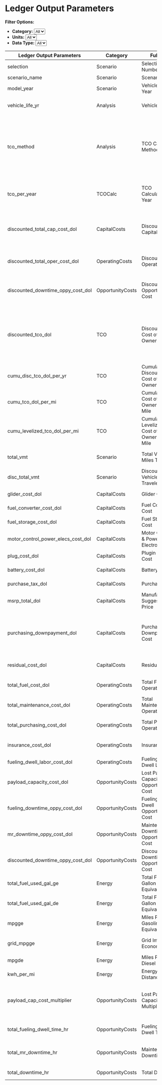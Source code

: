 # Ledger Output Parameters


**Filter Options:**
- **Category:** <select id="ledgercategoryFilter"><option value="">All</option></select>
- **Units:** <select id="ledgerUnitsFilter"><option value="">All</option></select>
- **Data Type:** <select id="ledgerdatatypeFilter"><option value="">All</option></select>
<div class="table-container">

<table id="ledgerTable">
    <thead>
        <tr>
            <th>Ledger Output Parameters</th>
            <th>Category</th>
            <th>Full Form</th>
            <th>Units</th>
            <th>Description</th>
            <th>Data Type(s)</th>
        </tr>
    </thead>
    <tbody>
        <tr>
            <td>selection</td>
            <td>Scenario</td>
            <td>Selection Number</td>
            <td></td>
            <td>Selection number of vehicle/scenario</td>
            <td>Union[int, str]</td>
        </tr>
        <tr>
            <td>scenario_name</td>
            <td>Scenario</td>
            <td>Scenario Name</td>
            <td></td>
            <td>Name of the selected scenario/vehicle</td>
            <td>str</td>
        </tr>
        <tr>
            <td>model_year</td>
            <td>Scenario</td>
            <td>Vehicle Model Year</td>
            <td></td>
            <td>Current year or Vehicle Model Year</td>
            <td>int</td>
        </tr>
        <tr>
            <td>vehicle_life_yr</td>
            <td>Analysis</td>
            <td>Vehicle Life</td>
            <td>yr</td>
            <td>Number of years to calculate TCO for - generally the expected life of the   vehicle in years</td>
            <td>int</td>
        </tr>
        <tr>
            <td>tco_method</td>
            <td>Analysis</td>
            <td>TCO Calculation Method</td>
            <td></td>
            <td>Choose TCO Calculation method between &#39;DIRECT&#39; and &#39;EFFICIENCY&#39;. &#39;DIRECT&#39;   method uses scenario.downtime_oppy_cost_dol_per_hr to estimate downtime   opportunity costs while &#39;EFFICIENCY&#39; method uses a time-based efficiency   value to implicitly include downtime opportunity costs in the   discounted_tco_dol. Defaults to &#39;DIRECT&#39; if left blank.</td>
            <td>str</td>
        </tr>
        <tr>
            <td>tco_per_year</td>
            <td>TCOCalc</td>
            <td>TCO Calculations Per Year</td>
            <td></td>
            <td>List of dictionary of TCOCalc objects for each year of calculations.   TCOCalc objects contain yearly total costs, and cost components for   CapitalCosts, OperatingCosts, and OpportunityCosts</td>
            <td>list[TCOCalc]</td>
        </tr>
        <tr>
            <td>discounted_total_cap_cost_dol</td>
            <td>CapitalCosts</td>
            <td>Discounted Total Capital Cost</td>
            <td>$</td>
            <td>Discounted Total Capital Costs - Contains MSRP and Tax or Purchasing   Downpayment. It is discounted for zero years, effectively not discounted due   to the cost occuring during the start of lifecycle.</td>
            <td>float</td>
        </tr>
        <tr>
            <td>discounted_total_oper_cost_dol</td>
            <td>OperatingCosts</td>
            <td>Discounted Total Operating Costs</td>
            <td>$</td>
            <td>Discounted Total Operating Costs in dollars - Sum of discounted values of   fuel expense, maintenance, insurance, purchasing, and fueling dwell labor</td>
            <td>float</td>
        </tr>
        <tr>
            <td>discounted_downtime_oppy_cost_dol</td>
            <td>OpportunityCosts</td>
            <td>Discounted Total Opportunity Cost</td>
            <td>$</td>
            <td>Discounted Total Opportunity Costs in dollars- sum of discounted values   of lost payload capacity cost, fueling dwell opportunity cost, and   maintenance &amp; repair downtime opportunity cost</td>
            <td>float</td>
        </tr>
        <tr>
            <td>discounted_tco_dol</td>
            <td>TCO</td>
            <td>Discounted Total Cost of Ownership</td>
            <td>$</td>
            <td>Discounted total cost of ownership in dollars - calculated based on   config.tco_method. For DIRECT method, it is the sum of discounted capital   costs, operating costs, and opportunity costs per year. For EFFICIENCY   method, it is estimated by taking productivity or value of downtime instead   of adding downtime opportunity costs</td>
            <td>float</td>
        </tr>
        <tr>
            <td>cumu_disc_tco_dol_per_yr</td>
            <td>TCO</td>
            <td>Cumulative Discounted Total Cost of Ownership</td>
            <td>$</td>
            <td>Cumulative sum of discounted TCO per year in dollars presented as a   vector of length=vehicle_life_yr</td>
            <td>list[float]</td>
        </tr>
        <tr>
            <td>cumu_tco_dol_per_mi</td>
            <td>TCO</td>
            <td>Cumulative Total Cost of Ownership Per Mile</td>
            <td>$</td>
            <td>Cumulative discounted TCO in dollars divided by cumulative vmt presented   as a vector of length=vehicle_life_yr</td>
            <td>list[float]</td>
        </tr>
        <tr>
            <td>cumu_levelized_tco_dol_per_mi</td>
            <td>TCO</td>
            <td>Cumulative Levelized Total Cost of Ownership Per Mile</td>
            <td>$</td>
            <td>Cumulative discounted TCO in dollars divided by cumulative discounted VMT   presented as a vector of length=vehicle_life_yr</td>
            <td>list[float]</td>
        </tr>
        <tr>
            <td>total_vmt</td>
            <td>Scenario</td>
            <td>Total Vehicle Miles Traveled</td>
            <td>mi</td>
            <td>Sum of Vehicle Miles Traveled (scenario.vmt) for all years in   vehicle_life_yr</td>
            <td>float</td>
        </tr>
        <tr>
            <td>disc_total_vmt</td>
            <td>Scenario</td>
            <td>Discounted Total Vehicle Miles Traveled</td>
            <td>mi</td>
            <td>Sum of scenario.vmt discounted at the rate of   scenario.discount_rate_pct_per_yr</td>
            <td>float</td>
        </tr>
        <tr>
            <td>glider_cost_dol</td>
            <td>CapitalCosts</td>
            <td>Glider Cost</td>
            <td>$</td>
            <td>Estimated glider component cost in dollars - contributes to MSRP</td>
            <td>float</td>
        </tr>
        <tr>
            <td>fuel_converter_cost_dol</td>
            <td>CapitalCosts</td>
            <td>Fuel Converter Cost</td>
            <td>$</td>
            <td>Estimated fuel converter component cost in dollars - contributes to MSRP</td>
            <td>float</td>
        </tr>
        <tr>
            <td>fuel_storage_cost_dol</td>
            <td>CapitalCosts</td>
            <td>Fuel Storage Cost</td>
            <td>$</td>
            <td>Estimated fuel storage component cost in dollars - contributes to MSRP</td>
            <td>float</td>
        </tr>
        <tr>
            <td>motor_control_power_elecs_cost_dol</td>
            <td>CapitalCosts</td>
            <td>Motor Controller &amp; Power Electronics Cost</td>
            <td>$</td>
            <td>Estimated motor and power electronics component cost in dollars -   contributes to MSRP</td>
            <td>float</td>
        </tr>
        <tr>
            <td>plug_cost_dol</td>
            <td>CapitalCosts</td>
            <td>Plugin Charger Cost</td>
            <td>$</td>
            <td>Estimated plugin charger component cost in dollars - contributes to MSRP</td>
            <td>float</td>
        </tr>
        <tr>
            <td>battery_cost_dol</td>
            <td>CapitalCosts</td>
            <td>Battery Cost</td>
            <td>$</td>
            <td>Estimated battery/ESS component cost in dollars - contributes to MSRP</td>
            <td>float</td>
        </tr>
        <tr>
            <td>purchase_tax_dol</td>
            <td>CapitalCosts</td>
            <td>Purchase Tax</td>
            <td>$</td>
            <td>Estimated purchased/excise tax  in   dollars - calculated from MSRP</td>
            <td>float</td>
        </tr>
        <tr>
            <td>msrp_total_dol</td>
            <td>CapitalCosts</td>
            <td>Manufacturer&#39;s Suggester Retail Price</td>
            <td>$</td>
            <td>Estimated manufacturer&#39;s suggested retail price in dollars - calculated   from vehicle component costs</td>
            <td>float</td>
        </tr>
        <tr>
            <td>purchasing_downpayment_dol</td>
            <td>CapitalCosts</td>
            <td>Purchasing Downpayment Cost</td>
            <td>$</td>
            <td>Estimated purchasing downpayment in dollars. For loan or lease, it is   calculated from scenario.purchasing_downpayment_pct and   mrsp_total_dol+purchase_tax. For cash method, it is equal to   mrsp_total_dol+purchase_tax</td>
            <td>float</td>
        </tr>
        <tr>
            <td>residual_cost_dol</td>
            <td>CapitalCosts</td>
            <td>Residual Cost</td>
            <td>$</td>
            <td>Estimated residual cost of vehicle in dollars (residual value is the   negative of residual cost)</td>
            <td>float</td>
        </tr>
        <tr>
            <td>total_fuel_cost_dol</td>
            <td>OperatingCosts</td>
            <td>Total Fuel Operating Cost</td>
            <td>$</td>
            <td>Estimated fuel operating cost in dollars - calculated from energy   consumption and fuel prices</td>
            <td>float</td>
        </tr>
        <tr>
            <td>total_maintenance_cost_dol</td>
            <td>OperatingCosts</td>
            <td>Total Maintenance Operating Cost</td>
            <td>$</td>
            <td>Estimated maintenance operating cost in dollars - calculated from VMT and   scenario.maint_oper_cost_dol_per_mi</td>
            <td>float</td>
        </tr>
        <tr>
            <td>total_purchasing_cost_dol</td>
            <td>OperatingCosts</td>
            <td>Total Purchasing Operating Cost</td>
            <td>$</td>
            <td>Estimated purchasing cost - additional payments due to interest or rent   fee for loan and lease methods respectively</td>
            <td>float</td>
        </tr>
        <tr>
            <td>insurance_cost_dol</td>
            <td>OperatingCosts</td>
            <td>Insurance Cost</td>
            <td>$</td>
            <td>Estimated insurance cost of vehicle in dollars - estimated from MSRP and   scenario.insurance_rates_pct_per_yr</td>
            <td>float</td>
        </tr>
        <tr>
            <td>fueling_dwell_labor_cost_dol</td>
            <td>OperatingCosts</td>
            <td>Fueling/Charging Dwell Labor Cost</td>
            <td>$</td>
            <td>Estimated labor cost incurred during fueling/charging dwell time</td>
            <td>float</td>
        </tr>
        <tr>
            <td>payload_capacity_cost_dol</td>
            <td>OpportunityCosts</td>
            <td>Lost Payload Capacity Opportunity Cost</td>
            <td>$</td>
            <td>Lost payload capacity opportunity cost in dollars - estimated from   payload_cap_cost_multiplier and estimated tco</td>
            <td>float</td>
        </tr>
        <tr>
            <td>fueling_downtime_oppy_cost_dol</td>
            <td>OpportunityCosts</td>
            <td>Fueling/Charging Dwell Opportunity Cost</td>
            <td>$</td>
            <td>Estimated opportunity cost associated with fueling/charging dwell time</td>
            <td>float</td>
        </tr>
        <tr>
            <td>mr_downtime_oppy_cost_dol</td>
            <td>OpportunityCosts</td>
            <td>Maintenance Downtime Opportunity Cost</td>
            <td>$</td>
            <td>Estimated labor cost incurred during maintenance &amp; repair downtime</td>
            <td>float</td>
        </tr>
        <tr>
            <td>discounted_downtime_oppy_cost_dol</td>
            <td>OpportunityCosts</td>
            <td>Discounted Total Downtime Opportunity Cost</td>
            <td>$</td>
            <td>Estimated discounted opportunity cost for both fueling dwell time and   M&amp;R downtime in dollars - estimation is based on config.TCO_method</td>
            <td>float</td>
        </tr>
        <tr>
            <td>total_fuel_used_gal_ge</td>
            <td>Energy</td>
            <td>Total Fuel Used Gallon Gasoline Equivalent</td>
            <td>GGE</td>
            <td>Estimated total fuel used in gallons gasoline equivalent - estimated from   energy efficiency and distance traveled</td>
            <td>float</td>
        </tr>
        <tr>
            <td>total_fuel_used_gal_de</td>
            <td>Energy</td>
            <td>Total Fuel Used Gallon Diesel Equivalent</td>
            <td>DGE</td>
            <td>Estimated total fuel used in diesels gasoline equivalent - estimated from   energy efficiency and distance traveled</td>
            <td>float</td>
        </tr>
        <tr>
            <td>mpgge</td>
            <td>Energy</td>
            <td>Miles Per Gallon Gasoline Equivalent</td>
            <td>mi/GGE</td>
            <td>Miles per Gallon of Gasoline Equivalent - from drivecycle simulation</td>
            <td>float</td>
        </tr>
        <tr>
            <td>grid_mpgge</td>
            <td>Energy</td>
            <td>Grid Impact Fuel Economy</td>
            <td>mi/GGE</td>
            <td>Miles per Gallon of Gasoline Equivalent effect to grid - mpgge times   charger efficiency</td>
            <td>float</td>
        </tr>
        <tr>
            <td>mpgde</td>
            <td>Energy</td>
            <td>Miles Per Gallon Diesel Equivalent</td>
            <td>mi/DGE</td>
            <td>Miles per Gallon of Diesel Equivalent - from drivecycle simulation</td>
            <td>float</td>
        </tr>
        <tr>
            <td>kwh_per_mi</td>
            <td>Energy</td>
            <td>Energy Per Distance</td>
            <td>km/mi</td>
            <td>Energy spent per mile of operation - estimated from drivecycle simulation</td>
            <td>float</td>
        </tr>
        <tr>
            <td>payload_cap_cost_multiplier</td>
            <td>OpportunityCosts</td>
            <td>Lost Payload Capacity   Multiplier</td>
            <td></td>
            <td>Lost payload capacity opportunity cost factor - represents the   fractionally extra vehicle required to compensate for reduced payload   capacity compared to conventional vehicle - Currently only for Class 8   vehicles</td>
            <td>float</td>
        </tr>
        <tr>
            <td>total_fueling_dwell_time_hr</td>
            <td>OpportunityCosts</td>
            <td>Fueling/Charging Dwell Time</td>
            <td>hr</td>
            <td>Total dwell time of vehicle due to fueling/charging - used to   estimate downtime opportunity cost</td>
            <td>float</td>
        </tr>
        <tr>
            <td>total_mr_downtime_hr</td>
            <td>OpportunityCosts</td>
            <td>Maintenance Downtime</td>
            <td>hr</td>
            <td>Total dwell time of vehicle due to maintenance &amp; repair   (planned, unplanned, and tire replacement) - used to estimate downtime   opportunity cost</td>
            <td>float</td>
        </tr>
        <tr>
            <td>total_downtime_hr</td>
            <td>OpportunityCosts</td>
            <td>Total Downtime</td>
            <td>hr</td>
            <td>Total downtime due to fueling/charging and maintenance events</td>
            <td>float</td>
        </tr>
    </tbody>
</table>
</div>